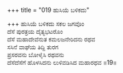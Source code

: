 +++
title = "019 ಹುಸಿಯೆ ಬಳಿಕದು"

+++
ಹುಸಿಯೆ ಬಳಿಕದು ಸಕಲ ಜಗವೊಂ  
ದೆಸೆ ಪುರತ್ರಯ ದೈತ್ಯಭಟರೊಂ  
ದೆಸೆ ಮಹಾದೇವೆನುತ ಕಮಲಜನೇರಿದನು ರಥವ  
ಸಸಿನೆ ವಾಘೆಯ ತಿದ್ದಿ ತುರಗ  
ಪ್ರಸರವನು ಬೋಳೈಸಿ ರಥವನು  
ದೆಸೆದೆಸೆಗೆ ಹೊಳಸಿದನು ಲುಳಿವಡಿಸಿದ ಮಹಾರಥವ        ॥19॥